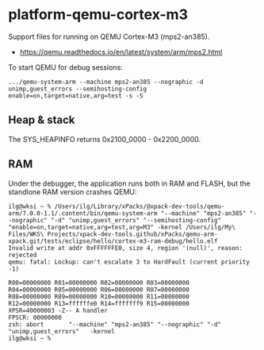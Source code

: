 # platform-qemu-cortex-m3

Support files for running on QEMU Cortex-M3 (mps2-an385).

- <https://qemu.readthedocs.io/en/latest/system/arm/mps2.html>

To start QEMU for debug sessions:

```
.../qemu-system-arm --machine mps2-an385 --nographic -d unimp,guest_errors --semihosting-config enable=on,target=native,arg=test -s -S
```


## Heap & stack

The SYS_HEAPINFO returns 0x2100_0000 - 0x2200_0000.

## RAM

Under the debugger, the application runs both in RAM and FLASH,
but the standlone RAM version crashes QEMU:

```console
ilg@wksi ~ % /Users/ilg/Library/xPacks/@xpack-dev-tools/qemu-arm/7.0.0-1.1/.content/bin/qemu-system-arm "--machine" "mps2-an385" "--nographic" "-d" "unimp,guest_errors" "--semihosting-config" "enable=on,target=native,arg=test,arg=M3" -kernel /Users/ilg/My\ Files/WKS\ Projects/xpack-dev-tools.github/xPacks/qemu-arm-xpack.git/tests/eclipse/hello/cortex-m3-ram-debug/hello.elf
Invalid write at addr 0xFFFFFFE0, size 4, region '(null)', reason: rejected
qemu: fatal: Lockup: can't escalate 3 to HardFault (current priority -1)

R00=00000000 R01=00000000 R02=00000000 R03=00000000
R04=00000000 R05=00000000 R06=00000000 R07=00000000
R08=00000000 R09=00000000 R10=00000000 R11=00000000
R12=00000000 R13=ffffffe0 R14=fffffff9 R15=00000000
XPSR=40000003 -Z-- A handler
FPSCR: 00000000
zsh: abort       "--machine" "mps2-an385" "--nographic" "-d" "unimp,guest_errors"   -kernel 
ilg@wksi ~ % 
```

